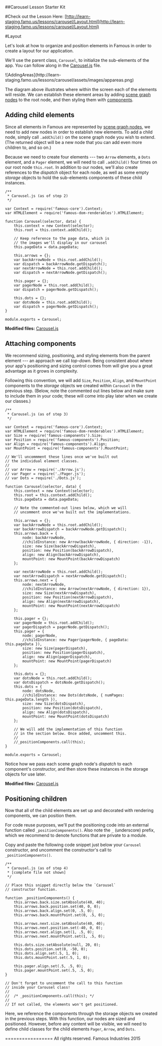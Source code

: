 ##Carousel Lesson Starter Kit

#Check out the Lesson Here:
[http://learn-staging.famo.us/lessons/carousel/Layout.html](http://learn-staging.famo.us/lessons/carousel/Layout.html)

#Layout

<span class="intro-graf">
Let's look at how to organize and position elements in Famous in order to create a layout for our application.
</span>

We'll use the parent class, `Carousel`, to initialize the sub-elements of the app. You can follow along in the [Carousel.js](https://github.famo.us/learn/lesson-carousel-steps/blob/step1/HelloFamous/src/carousel/Carousel.js) file.

<span class="art-insert">
![AddingAreas](http://learn-staging.famo.us/lessons/carousel/assets/images/appareas.png)
</span>

The diagram above illustrates where within the screen each of the elements will reside. We can establish these element areas by adding [scene graph nodes](#) to the root node, and then styling them with [components](#).

## Adding child elements

Since all elements in Famous are represented by [scene graph nodes](#), we need to add new nodes in order to establish new elements. To add a child node, simply call `.addChild()` on the scene graph node you wish to extend. (The returned object will be a new node that you can add even more children to, and so on.)

Because we need to create four elements --- two `Arrow` elements, a `Dots` element, and a `Pager` element, we will need to call `.addChild()` four times on our root node `this.root`. In addition to our nodes, we'll also create references to the _dispatch_ object for each node, as well as some empty _storage_ objects to hold the sub-elements components of these child instances.

    /**
     * Carousel.js (as of step 2)
     */

    var Context = require('famous-core').Context;
    var HTMLElement = require('famous-dom-renderables').HTMLElement;

    function Carousel(selector, data) {
        this.context = new Context(selector);
        this.root = this.context.addChild();

        // Keep reference to the page data, which is
        // the images we'll display in our carousel
        this.pageData = data.pageData;

        this.arrows = {};
        var backArrowNode = this.root.addChild();
        var dispatch = backArrowNode.getDispatch();
        var nextArrowNode = this.root.addChild();
        var dispatch = nextArrowNode.getDispatch();

        this.pager = {};
        var pagerNode = this.root.addChild();
        var dispatch = pagerNode.getDispatch();

        this.dots = {};
        var dotsNode = this.root.addChild();
        var dispatch = pagerNode.getDispatch();           
    }

    module.exports = Carousel;

<div class="sidenote">
<p><strong>Modified files:</strong> <a href="https://github.famo.us/learn/lesson-carousel-steps/blob/step2/AddingComponents/src/carousel/Carousel.js">Carousel.js</a></p>
</div>

## Attaching components

We recommend sizing, positioning, and styling elements from the parent element --- an approach we call _top-down_. Being consistent about where your app's positioning and sizing control comes from will give you a great advantage as it grows in complexity.

Following this convention, we will add `Size`, `Position`, `Align`, and `MountPoint` components to the _storage_ objects we created within `Carousel` in the previous step. (Below, note the commented out lines below and make sure to include them in your code; these will come into play later when we create our classes.)
    
    /**
     * Carousel.js (as of step 3)
     */

    var Context = require('famous-core').Context;
    var HTMLElement = require('famous-dom-renderables').HTMLElement;
    var Size = require('famous-components').Size;
    var Position = require('famous-components').Position;
    var Align = require('famous-components').Align;
    var MountPoint = require('famous-components').MountPoint;

    // We'll uncommment these lines once we've built out
    // the individual element classes.
    //
    // var Arrow = require('./Arrow.js');
    // var Pager = require('./Pager.js');
    // var Dots = require('./Dots.js');

    function Carousel(selector, data) {
        this.context = new Context(selector);
        this.root = this.context.addChild();
        this.pageData = data.pageData;        

        // Note the commented-out lines below, which we will
        // uncomment once we've built out the implementations.

        this.arrows = {};
        var backArrowNode = this.root.addChild();
        var backArrowDispatch = backArrowNode.getDispatch();
        this.arrows.back = {
            node: backArrowNode,
            //childInstance: new Arrow(backArrowNode, { direction: -1}),
            size: new Size(backArrowDispatch),
            position: new Position(backArrowDispatch),
            align: new Align(backArrowDispatch),
            mountPoint: new MountPoint(backArrowDispatch)
        };

        var nextArrowNode = this.root.addChild();
        var nextArrowDispatch = nextArrowNode.getDispatch();
        this.arrows.next = {
            node: nextArrowNode,
            //childInstance: new Arrow(nextArrowNode, { direction: 1}),
            size: new Size(nextArrowDispatch),
            position: new Position(nextArrowDispatch),
            align: new Align(nextArrowDispatch),
            mountPoint: new MountPoint(nextArrowDispatch)
        };
     
        this.pager = {};
        var pagerNode = this.root.addChild();
        var pagerDispatch = pagerNode.getDispatch();
        this.pager = {
            node: pagerNode,
            //childInstance: new Pager(pagerNode, { pageData: this.pageData }),
            size: new Size(pagerDispatch),
            position: new Position(pagerDispatch),
            align: new Align(pagerDispatch),
            mountPoint: new MountPoint(pagerDispatch)
        };

        this.dots = {};
        var dotsNode = this.root.addChild();
        var dotsDispatch = dotsNode.getDispatch();
        this.dots = {
            node: dotsNode,
            //childInstance: new Dots(dotsNode, { numPages: this.pageData.length }),
            size: new Size(dotsDispatch),
            position: new Position(dotsDispatch),
            align: new Align(dotsDispatch),
            mountPoint: new MountPoint(dotsDispatch)
        };

        // We will add the implementation of this function
        // in the section below. Once added, uncomment this.
        //
        //_positionComponents.call(this);
    }

    module.exports = Carousel;

Notice how we pass each scene graph node's _dispatch_ to each component's constructor, and then store these instances in the storage objects for use later.

<div class="sidenote">
<p><strong>Modified files:</strong> <a href="https://github.famo.us/learn/lesson-carousel-steps/blob/step3/AddingComponents/src/carousel/Carousel.js">Carousel.js</a></p>
</div>

## Positioning children

Now that all of the child elements are set up and decorated with rendering components, we can position them.

For code reuse purposes, we'll put the positioning code into an external function called `_positionComponents()`. Also note the `_` (underscore) prefix, which we recommend to denote functions that are private to a module.

Copy and paste the following code snippet just below your `Carousel` constructor, and uncomment the constructor's call to `_positionComponents()`.

    /**
     * Carousel.js (as of step 4)
     * [complete file not shown]
     */

    // Place this snippet directly below the `Carousel`
    // constructor function.

    function _positionComponents() {
        this.arrows.back.size.setAbsolute(40, 40);
        this.arrows.back.position.set(40, 0, 0);
        this.arrows.back.align.set(0, .5, 0);
        this.arrows.back.mountPoint.set(0, .5, 0);

        this.arrows.next.size.setAbsolute(40, 40);
        this.arrows.next.position.set(-40, 0, 0);
        this.arrows.next.align.set(1, .5, 0);
        this.arrows.next.mountPoint.set(1, .5, 0);

        this.dots.size.setAbsolute(null, 20, 0);
        this.dots.position.set(0, -50, 0);
        this.dots.align.set(.5, 1, 0);
        this.dots.mountPoint.set(.5, 1, 0);

        this.pager.align.set(.5, .5, 0);
        this.pager.mountPoint.set(.5, .5, 0);
    }
    
    // Don't forget to uncomment the call to this function
    // inside your Carousel class!
    //
    //  /* _positionComponents.call(this); */
    //
    // If not called, the elements won't get positioned. 

Here, we reference the components through the storage objects we created in the previous steps. With this function, our nodes are sized and positioned. However, before any content will be visible, we will need to define child classes for the child elements `Pager`, `Arrow`, and `Dots`.

=================
All rights reserved. Famous Industries 2015
